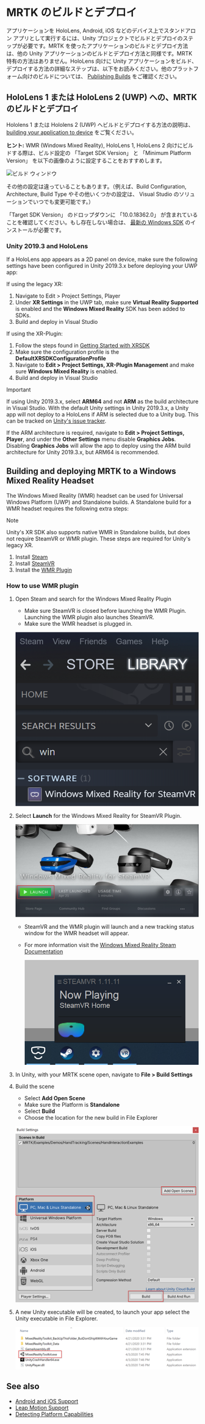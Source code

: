 # MRTK のビルドとデプロイ

アプリケーションを HoloLens, Android, iOS などのデバイス上でスタンドアロン アプリとして実行するには、Unity プロジェクトでビルドとデプロイのステップが必要です。MRTK を使ったアプリケーションのビルドとデプロイ方法は、他の Unity アプリケーションのビルドとデプロイ方法と同様です。MRTK 特有の方法はありません。HoloLens 向けに Unity アプリケーションをビルド、デプロイする方法の詳細なステップは、以下をお読みください。他のプラットフォーム向けのビルドについては、 [Publishing Builds](https://docs.unity3d.com/Manual/PublishingBuilds.html) をご確認ください。

## HoloLens 1 または HoloLens 2 (UWP) への、MRTK のビルドとデプロイ
Hololens 1 または Hololens 2 (UWP) へビルドとデプロイする方法の説明は、[building your application to device](https://docs.microsoft.com/windows/mixed-reality/mrlearning-base-ch1#build-your-application-to-your-device) をご覧ください。

**ヒント:** WMR (Windows Mixed Reality), HoloLens 1, HoloLens 2 向けにビルドする際は、ビルド設定の 「Target SDK Version」 
と 「Minimum Platform Version」 を以下の画像のように設定することをおすすめします。

![ビルド ウィンドウ](../Documentation/Images/getting_started/BuildWindow.png)

その他の設定は違っていることもあります。（例えば、Build Configuration, Architecture, Build Type やその他いくつかの設定は、
Visual Studio のソリューションでいつでも変更可能です。）

「Target SDK Version」 のドロップダウンに 「10.0.18362.0」 が含まれていることを確認してください。もし存在しない場合は、
[最新の Windows SDK](https://developer.microsoft.com/windows/downloads/windows-10-sdk) のインストールが必要です。

### Unity 2019.3 and HoloLens

If a HoloLens app appears as a 2D panel on device, make sure the following settings have been configured in Unity 2019.3.x before deploying your UWP app:

If using the legacy XR:

1. Navigate to Edit > Project Settings, Player
1. Under **XR Settings** in the UWP tab, make sure **Virtual Reality Supported** is enabled and the **Windows Mixed Reality** SDK has been added to SDKs.
1. Build and deploy in Visual Studio

If using the XR-Plugin:

1. Follow the steps found in [Getting Started with XRSDK](GettingStartedWithMRTKAndXRSDK.md)
1. Make sure the configuration profile is the **DefaultXRSDKConfigurationProfile**
1. Navigate to **Edit > Project Settings, XR-Plugin Management** and make sure **Windows Mixed Reality** is enabled.
1. Build and deploy in Visual Studio

>[!IMPORTANT]
> If using Unity 2019.3.x, select **ARM64** and not **ARM** as the build architecture in Visual Studio. With the default Unity settings in Unity 2019.3.x, a Unity app will not deploy to a HoloLens if ARM is selected due to a Unity bug. This can be tracked on [Unity's issue tracker](https://issuetracker.unity3d.com/issues/enabling-graphics-jobs-in-2019-dot-3-x-results-in-a-crash-or-nothing-rendering-on-hololens-2).
>
> If the ARM architecture is required, navigate to **Edit > Project Settings, Player**, and under the **Other Settings** menu disable **Graphics Jobs**. Disabling **Graphics Jobs** will allow the app to deploy using the ARM build architecture for Unity 2019.3.x, but ARM64 is recommended.

## Building and deploying MRTK to a Windows Mixed Reality Headset

The Windows Mixed Reality (WMR) headset can be used for Universal Windows Platform (UWP) and Standalone builds.  A Standalone build for a WMR headset requires the following extra steps:

> [!NOTE]
> Unity's XR SDK also supports native WMR in Standalone builds, but does not require SteamVR or WMR plugin. These steps are required for Unity's legacy XR.

1. Install [Steam](https://store.steampowered.com/about/)
1. Install [SteamVR](https://store.steampowered.com/app/250820/SteamVR/)
1. Install the [WMR Plugin](https://store.steampowered.com/app/719950/Windows_Mixed_Reality_for_SteamVR/)

### How to use WMR plugin

1. Open Steam and search for the Windows Mixed Reality Plugin
    - Make sure SteamVR is closed before launching the WMR Plugin. Launching the WMR plugin also launches SteamVR.
    - Make sure the WMR headset is plugged in.

    ![WMR Plugin Search](../Documentation/Images/BuildDeploy/WMR/SteamSearchWMRPlugin.png)

1. Select **Launch** for the Windows Mixed Reality for SteamVR Plugin.

    ![WMR Plugin](../Documentation/Images/BuildDeploy/WMR/WMRPlugin.png)

    - SteamVR and the WMR plugin will launch and a new tracking status window for the WMR headset will appear.
    - For more information visit the [Windows Mixed Reality Steam Documentation](https://support.microsoft.com/help/4053622/windows-10-play-steamvr-games-in-windows-mixed-reality)

        ![WMR Launch Appearance](../Documentation/Images/BuildDeploy/WMR/WMRPluginActive.png)

1. In Unity, with your MRTK scene open, navigate to **File > Build Settings**

1. Build the scene
    - Select **Add Open Scene**
    - Make sure the Platform is **Standalone**
    - Select **Build**
    - Choose the location for the new build in File Explorer

    ![Build Settings for Standalone](../Documentation/Images/BuildDeploy/WMR/BuildSettingsStandaloneUnity.png)

1. A new Unity executable will be created, to launch your app select the Unity executable in File Explorer.

    ![File Explorer Unity](../Documentation/Images/BuildDeploy/WMR/FileExplorerUnityExe.png)

## See also

- [Android and iOS Support](CrossPlatform/UsingARFoundation.md)
- [Leap Motion Support](CrossPlatform/LeapMotionMRTK.md)
- [Detecting Platform Capabilities](DetectingPlatformCapabilities.md)
